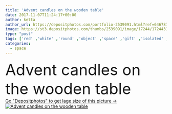 ```yaml
---
title: 'Advent candles on the wooden table'
date: 2017-11-07T11:24:17+00:00
author: ketta
author_url: https://depositphotos.com/portfolio-2539091.html?ref=64678756
image: https://st3.depositphotos.com/thumbs/2539091/image/17244/172443140/api_thumb_450.jpg?forcejpeg=true
type: "post"
tags: ['red' ,'white' ,'round' ,'object' ,'space' ,'gift' ,'isolated' ,'shiny' ,'shape' ,'bow' ,'celebration' ,'christmas' ,'decoration' ,'decorative' ,'festive' ,'holiday' ,'bright' ,'new' ,'celebrate' ,'decor' ,'decorate' ,'season' ,'seasonal' ,'joy' ,'detail' ,'shine' ,'light' ,'wooden' ,'black' ,'ornate' ,'card' ,'ornament' ,'december' ,'snow' ,'star' ,'winter' ,'year' ,'backdrop' ,'merry' ,'fir' ,'wallpaper' ,'flake' ,'bauble' ,'candles' ,'Advent' ,'christmas tree' ,'first sunday of advent' ]
categories: 
  - space
---
```

<div aling="center">
            <font size="60"> Advent candles on the wooden table</font>   
</div>
<div>
    <a href='https://st3.depositphotos.com/thumbs/2539091/image/17244/172443140/api_thumb_450.jpg?forcejpeg=true?ref=64678756' target=_blank > Go "Depositphotos" to get lage size of this picture ->
        <img href='https://st3.depositphotos.com/thumbs/2539091/image/17244/172443140/api_thumb_450.jpg?forcejpeg=true?ref=64678756' src='https://st3.depositphotos.com/2539091/17244/i/950/depositphotos_172443140-stock-photo-advent-candles-on-the-wooden.jpg?forcejpeg=true' alt='Advent candles on the wooden table' >
    </a>
</div>

